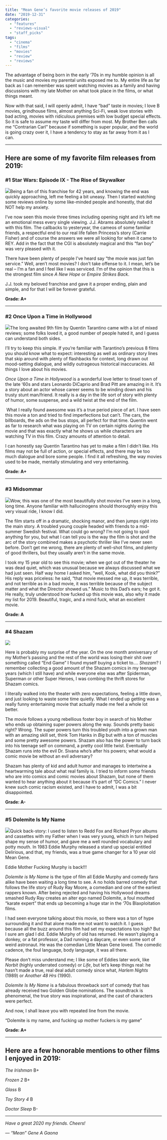 ```yaml
---
title: "Mean Gene’s favorite movie releases of 2019"
date: "2019-12-31"
categories: 
  - "features"
  - "reviews-visual"
  - "staff_picks"
tags: 
  - "cinema"
  - "films"
  - "movies"
  - "review"
  - "reviews"
---
```


The advantage of being born in the early ‘70s in my humble opinion is all the music and movies my parental units exposed me to. My entire life as far back as I can remember was spent watching movies as a family and having discussions with my late Mother on what took place in the films, or what things meant.

Now with that said, I will openly admit, I have “bad” taste in movies; I love B movies, grindhouse films, almost anything Sci-Fi, weak love stories with bad acting, movies with ridiculous premises with low budget special effects. So it is safe to assume my taste will differ from most. My Brother Ben calls me “Contrarian Carl” because if something is super popular, and the world is going crazy over it, I have a tendency to stay as far away from it as I can.  

* * *

## Here are some of my favorite film releases from 2019:

### #1 Star Wars: Episode IX - The Rise of Skywalker

![](https://www.hellbound.ca/wp-content/uploads/2019/12/star-wars-rise-of-skywalker-202x300.jpg)Being a fan of this franchise for 42 years, and knowing the end was quickly approaching, left me feeling a bit uneasy. Then I started watching some reviews online by some like-minded people and honestly, that did NOT help my anxiety.

I’ve now seen this movie three times including opening night and it’s left me an emotional mess every single viewing. J.J. Abrams absolutely nailed it with this film. The callbacks to yesteryear, the cameos of some familiar friends, a respectful end to our real life fallen Princess’s story (Carrie Fisher) and of course the answers we were all looking for when it came to REY. Add in the fact that the CGI is absolutely magical and this “fan boy” was very pleased with it.

There have been plenty of people I’ve heard say “the movie was just fan service.” Well, aren’t most movies? I don’t take offense to it. I mean, let’s be real – I’m a fan and I feel like I was serviced. I’m of the opinion that this is the strongest film since _A New Hope_ or _Empire Strikes Back_.

J.J. took my beloved franchise and gave it a proper ending, plain and simple, and for that I will be forever grateful.

**Grade: A+**

* * *

### #2 Once Upon a Time in Hollywood

![](https://www.hellbound.ca/wp-content/uploads/2019/12/once-upon-a-time-in-hollywood-first-poster-001-1-204x300.jpg)The long awaited 9th film by Quentin Tarantino came with a lot of mixed reviews; some folks loved it, a good number of people hated it, and I guess can understand both sides.

I’ll try to keep this simple. If you’re familiar with Tarantino’s previous 8 films you should know what to expect: interesting as well as ordinary story lines that skip around with plenty of flashbacks for context, long drawn out mood-setting dialogue, and wildly outrageous historical inaccuracies. All things I love about his movies.   

_Once Upon a Time in Hollywood_ is a wonderful love letter to tinsel town of the late ‘60s and stars Leonardo DiCaprio and Brad Pitt are amazing in it. It’s a story about an actor whose career seems to be winding down and his trusty stunt man/friend. It really is a day in the life sort of story with plenty of humor, some suspense, and a wild twist at the end of the film.

 What I really found awesome was it’s a true period piece of art. I have seen this movie a ton and tried to find imperfections but can’t. The cars, the billboards, the ads on the bus stops, all perfect for that time. Quentin went as far to research what was playing on TV on certain nights during the movie and that was exactly what he shows us while characters are watching TV in this film. Crazy amounts of attention to detail.  

I can honestly say Quentin Tarantino has yet to make a film I didn’t like. His films may not be full of action, or special effects, and there may be too much dialogue and bore some people. I find it all refreshing, the way movies used to be made, mentally stimulating and very entertaining.

**Grade: A+**

* * *

### #3 Midsommar

![](https://www.hellbound.ca/wp-content/uploads/2019/12/Midsommar-205x300.jpg)Wow, this was one of the most beautifully shot movies I’ve seen in a long, long time. Anyone familiar with hallucinogens should thoroughly enjoy this very visual ride, I know I did.

The film starts off in a dramatic, shocking manor, and then jumps right into the main story. A troubled young couple headed with friends to a mid-summer Swedish festival. What could go wrong? I’m not going to spoil anything for you, but what I can tell you is the way the film is shot and the arc of the story combined makes a psychotic thriller like I’ve never seen before. Don’t get me wrong, there are plenty of well-shot films, and plenty of good thrillers, but they usually aren’t in the same movie. 

I took my 15 year old to see this movie; when we got out of the theater he was dead quiet, which was unusual because we always discussed what we had just seen. Half way home I asked him, “well, Kook, what did you think?” His reply was priceless: he said, “that movie messed me up, it was terrible, and not terrible as in a bad movie, it was terrible because of the subject matter and what the Director showed us.” Music to this Dad’s ears; he got it. He really, truly understood how fucked up this movie was, also why it made my list for 2019. Beautiful, tragic, and a mind fuck, what an excellent movie.  

**Grade: A** 

* * *

### #4 Shazam

![](https://www.hellbound.ca/wp-content/uploads/2019/12/Shazam.v1-300x164.jpg)

Here is probably my surprise of the year. On the one month anniversary of my Mother’s passing and the rest of the world was losing their shit over something called “End Game” I found myself buying a ticket to…. _Shazam_? I remember collecting a good amount of the Shazam comics in my teenage years (which I still have) and while everyone else was after Spiderman, Superman or other Super Heroes, I was combing the thrift stores for Shazam comics.

I literally walked into the theater with zero expectations, feeling a little down, and just looking to waste some time quietly. What I ended up getting was a really funny entertaining movie that actually made me feel a whole lot better.

The movie follows a young rebellious foster boy in search of his Mother who ends up obtaining super powers along the way. Sounds pretty basic right? Wrong. The super powers turn this troubled youth into a grown man with an amazing skill set, think Tom Hanks in _Big_ but with a ton of muscles and some pretty awesome powers. Shazam also has the power to turn back into his teenage self on command, a pretty cool little twist. Eventually Shazam runs into the evil Dr. Sivana who’s after his powers; what would a comic movie be without an evil adversary?   

Shazam has plenty of kid and adult humor and manages to intertwine a heartwarming tale about what real family is. I tried to inform some friends who are into comics and comic movies about Shazam, but none of them wanted to hear anything about it because it’s part of “DC Comics.” I never knew such comic racism existed, and I have to admit, I was a bit disappointed. 

**Grade: A-**

* * *

### #5 Dolemite Is My Name

![](https://www.hellbound.ca/wp-content/uploads/2019/12/Dolemite-is-my-name-203x300.jpg)Quick back-story: I used to listen to Redd Fox and Richard Pryor albums and cassettes with my Father when I was very young, which in turn helped shape my sense of humor, and gave me a well rounded vocabulary and potty mouth. In 1983 Eddie Murphy released a stand up special entitled Delirious, and that, my friends, was a true game changer for a 10 year old Mean Gene.

Eddie Mother Fucking Murphy is back!!!

_Dolemite is My Name_ is the type of film all Eddie Murphy and comedy fans alike have been waiting a long time to see. A no holds barred comedy that follows the life story of Rudy Ray Moore, a comedian and one of the earliest rappers known. After being rejected and having his Hollywood dreams smashed Rudy Ray creates an alter ego named Dolemite, a foul mouthed “karate expert” that ends up becoming a huge star in the ‘70s Blaxploitation films.

I had seen everyone talking about this movie, so there was a ton of hype surrounding it and that alone made me not want to watch it. I guess because all the buzz around this film had set my expectations too high? But I sure am glad I did. Eddie Murphy of old has returned. He wasn’t playing a donkey, or a fat professor, a Dad running a daycare, or even some sort of weird astronaut. He was the comedian Little Mean Gene loved. The comedic cadence, the foul language, body language, it was all there.

Please don’t miss understand me; I like some of Eddies later work, like _Norbit_ (highly underrated comedy) or _Life_, but let’s keep things real: he hasn’t made a true, real deal adult comedy since what, _Harlem Nights_ (1989) or _Another 48 Hrs_ (1990).

_Dolemite Is My Name_ is a fabulous throwback sort of comedy that has already received two Golden Globe nominations. The soundtrack is phenomenal, the true story was inspirational, and the cast of characters were perfect.

And now, I shall leave you with repeated line from the movie.

“Dolemite is my name, and fucking up mother fuckers is my game”

**Grade: A+**

* * *

## Here are a few honorable mentions to other films I enjoyed in 2019:

_The Irishman_ B+

_Frozen 2_ B+

_Glass_ B

_Toy Story 4_ B

_Doctor Sleep_ B-

* * *

_Have a great 2020 my friends. Cheers!_

_— “Mean” Gene A Gaona_
